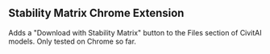 ## Stability Matrix Chrome Extension
Adds a "Download with Stability Matrix" button to the Files section of CivitAI models. Only tested on Chrome so far.